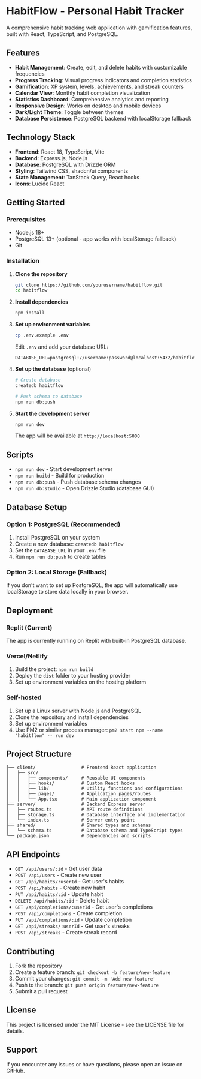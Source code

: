 # HabitFlow - Personal Habit Tracker

A comprehensive habit tracking web application with gamification features, built with React, TypeScript, and PostgreSQL.

## Features

- **Habit Management**: Create, edit, and delete habits with customizable frequencies
- **Progress Tracking**: Visual progress indicators and completion statistics
- **Gamification**: XP system, levels, achievements, and streak counters
- **Calendar View**: Monthly habit completion visualization
- **Statistics Dashboard**: Comprehensive analytics and reporting
- **Responsive Design**: Works on desktop and mobile devices
- **Dark/Light Theme**: Toggle between themes
- **Database Persistence**: PostgreSQL backend with localStorage fallback

## Technology Stack

- **Frontend**: React 18, TypeScript, Vite
- **Backend**: Express.js, Node.js
- **Database**: PostgreSQL with Drizzle ORM
- **Styling**: Tailwind CSS, shadcn/ui components
- **State Management**: TanStack Query, React hooks
- **Icons**: Lucide React

## Getting Started

### Prerequisites

- Node.js 18+ 
- PostgreSQL 13+ (optional - app works with localStorage fallback)
- Git

### Installation

1. **Clone the repository**
   ```bash
   git clone https://github.com/yourusername/habitflow.git
   cd habitflow
   ```

2. **Install dependencies**
   ```bash
   npm install
   ```

3. **Set up environment variables**
   ```bash
   cp .env.example .env
   ```
   
   Edit `.env` and add your database URL:
   ```
   DATABASE_URL=postgresql://username:password@localhost:5432/habitflow
   ```

4. **Set up the database** (optional)
   ```bash
   # Create database
   createdb habitflow
   
   # Push schema to database
   npm run db:push
   ```

5. **Start the development server**
   ```bash
   npm run dev
   ```

   The app will be available at `http://localhost:5000`

## Scripts

- `npm run dev` - Start development server
- `npm run build` - Build for production
- `npm run db:push` - Push database schema changes
- `npm run db:studio` - Open Drizzle Studio (database GUI)

## Database Setup

### Option 1: PostgreSQL (Recommended)

1. Install PostgreSQL on your system
2. Create a new database: `createdb habitflow`
3. Set the `DATABASE_URL` in your `.env` file
4. Run `npm run db:push` to create tables

### Option 2: Local Storage (Fallback)

If you don't want to set up PostgreSQL, the app will automatically use localStorage to store data locally in your browser.

## Deployment

### Replit (Current)
The app is currently running on Replit with built-in PostgreSQL database.

### Vercel/Netlify
1. Build the project: `npm run build`
2. Deploy the `dist` folder to your hosting provider
3. Set up environment variables on the hosting platform

### Self-hosted
1. Set up a Linux server with Node.js and PostgreSQL
2. Clone the repository and install dependencies
3. Set up environment variables
4. Use PM2 or similar process manager: `pm2 start npm --name "habitflow" -- run dev`

## Project Structure

```
├── client/                 # Frontend React application
│   ├── src/
│   │   ├── components/     # Reusable UI components
│   │   ├── hooks/          # Custom React hooks
│   │   ├── lib/            # Utility functions and configurations
│   │   ├── pages/          # Application pages/routes
│   │   └── App.tsx         # Main application component
├── server/                 # Backend Express server
│   ├── routes.ts           # API route definitions
│   ├── storage.ts          # Database interface and implementation
│   └── index.ts            # Server entry point
├── shared/                 # Shared types and schemas
│   └── schema.ts           # Database schema and TypeScript types
└── package.json            # Dependencies and scripts
```

## API Endpoints

- `GET /api/users/:id` - Get user data
- `POST /api/users` - Create new user
- `GET /api/habits/:userId` - Get user's habits
- `POST /api/habits` - Create new habit
- `PUT /api/habits/:id` - Update habit
- `DELETE /api/habits/:id` - Delete habit
- `GET /api/completions/:userId` - Get user's completions
- `POST /api/completions` - Create completion
- `PUT /api/completions/:id` - Update completion
- `GET /api/streaks/:userId` - Get user's streaks
- `POST /api/streaks` - Create streak record

## Contributing

1. Fork the repository
2. Create a feature branch: `git checkout -b feature/new-feature`
3. Commit your changes: `git commit -m 'Add new feature'`
4. Push to the branch: `git push origin feature/new-feature`
5. Submit a pull request

## License

This project is licensed under the MIT License - see the LICENSE file for details.

## Support

If you encounter any issues or have questions, please open an issue on GitHub.